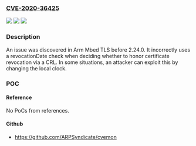 ### [CVE-2020-36425](https://cve.mitre.org/cgi-bin/cvename.cgi?name=CVE-2020-36425)
![](https://img.shields.io/static/v1?label=Product&message=n%2Fa&color=blue)
![](https://img.shields.io/static/v1?label=Version&message=%3F%20n%2Fa%20&color=brighgreen)
![](https://img.shields.io/static/v1?label=Vulnerability&message=n%2Fa&color=brighgreen)

### Description

An issue was discovered in Arm Mbed TLS before 2.24.0. It incorrectly uses a revocationDate check when deciding whether to honor certificate revocation via a CRL. In some situations, an attacker can exploit this by changing the local clock.

### POC

#### Reference
No PoCs from references.

#### Github
- https://github.com/ARPSyndicate/cvemon

